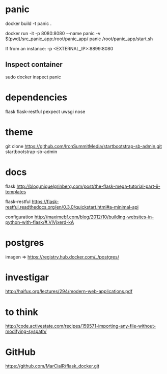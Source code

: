 panic
=====

docker build -t panic .

docker run -it -p 8080:8080  --name panic -v $(pwd)/src_panic_app:/root/panic_app/ panic /root/panic_app/start.sh

If from an instance: -p <EXTERNAL_IP>:8899:8080 


Inspect container
-----------------
sudo docker inspect panic


dependencies
============
flask
flask-restful
pexpect
uwsgi
nose



theme
=====
git clone https://github.com/IronSummitMedia/startbootstrap-sb-admin.git startbootstrap-sb-admin

docs
====

flask
http://blog.miguelgrinberg.com/post/the-flask-mega-tutorial-part-ii-templates

flask-restful
https://flask-restful.readthedocs.org/en/0.3.0/quickstart.html#a-minimal-api

configuration
http://maximebf.com/blog/2012/10/building-websites-in-python-with-flask/#.VIVjxerd-kA

postgres
========
imagen => https://registry.hub.docker.com/_/postgres/


investigar
==========
http://haifux.org/lectures/294/modern-web-applications.pdf

to think
======== 
http://code.activestate.com/recipes/159571-importing-any-file-without-modifying-syspath/

GitHub
======
https://github.com/MarCialR/flask_docker.git


